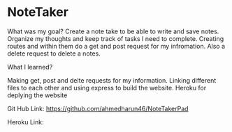 # NoteTaker

What was my goal?
Create a note take to be able to write and save notes.
Organize my thoughts and keep track of tasks I need to complete. 
Creating routes and within them do a get and post request for my infromation. 
Also a delete request to delete a notes.

What I learned?

Making get, post and delte requests for my information. 
Linking different files to each other and using express to build the website.
Heroku for deplying the website 

Git Hub Link: https://github.com/ahmedharun46/NoteTakerPad

Heroku Link: 